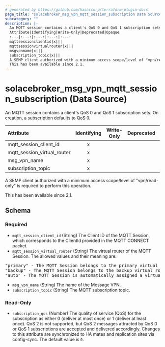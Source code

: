 ```yaml
---
# generated by https://github.com/hashicorp/terraform-plugin-docs
page_title: "solacebroker_msg_vpn_mqtt_session_subscription Data Source - solacebroker"
subcategory: ""
description: |-
  An MQTT session contains a client's QoS 0 and QoS 1 subscription sets. On creation, a subscription defaults to QoS 0.
  Attribute|Identifying|Write-Only|Deprecated|Opaque
  :---|:---:|:---:|:---:|:---:
  mqttsessionclientid|x|||
  mqttsessionvirtualrouter|x|||
  msgvpnname|x|||
  subscription_topic|x|||
  A SEMP client authorized with a minimum access scope/level of "vpn/read-only" is required to perform this operation.
  This has been available since 2.1.
---
```


# solacebroker_msg_vpn_mqtt_session_subscription (Data Source)

An MQTT session contains a client's QoS 0 and QoS 1 subscription sets. On creation, a subscription defaults to QoS 0.


Attribute|Identifying|Write-Only|Deprecated|Opaque
:---|:---:|:---:|:---:|:---:
mqtt_session_client_id|x|||
mqtt_session_virtual_router|x|||
msg_vpn_name|x|||
subscription_topic|x|||



A SEMP client authorized with a minimum access scope/level of "vpn/read-only" is required to perform this operation.

This has been available since 2.1.



<!-- schema generated by tfplugindocs -->
## Schema

### Required

- `mqtt_session_client_id` (String) The Client ID of the MQTT Session, which corresponds to the ClientId provided in the MQTT CONNECT packet.
- `mqtt_session_virtual_router` (String) The virtual router of the MQTT Session. The allowed values and their meaning are:

<pre>
"primary" - The MQTT Session belongs to the primary virtual router.
"backup" - The MQTT Session belongs to the backup virtual router.
"auto" - The MQTT Session is automatically assigned a virtual router at creation, depending on the broker's active-standby role.
</pre>
- `msg_vpn_name` (String) The name of the Message VPN.
- `subscription_topic` (String) The MQTT subscription topic.

### Read-Only

- `subscription_qos` (Number) The quality of service (QoS) for the subscription as either 0 (deliver at most once) or 1 (deliver at least once). QoS 2 is not supported, but QoS 2 messages attracted by QoS 0 or QoS 1 subscriptions are accepted and delivered accordingly. Changes to this attribute are synchronized to HA mates and replication sites via config-sync. The default value is `0`.


